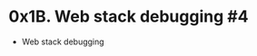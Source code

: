  <!DOCTYPE html>
<html>
<head>
<meta charset="UTF-8">
</head>
  <body>
    <h1>0x1B. Web stack debugging #4</h1>
    <ul>
      <li>Web stack debugging</li>
    </ul>
  </body>
</html>
